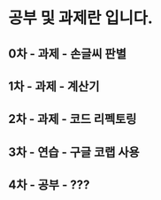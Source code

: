 # 공부 및 과제란 입니다.
## 0차 - 과제 - 손글씨 판별
## 1차 - 과제 - 계산기
## 2차 - 과제 - 코드 리펙토링
## 3차 - 연습 - 구글 코랩 사용
## 4차 - 공부 - ???